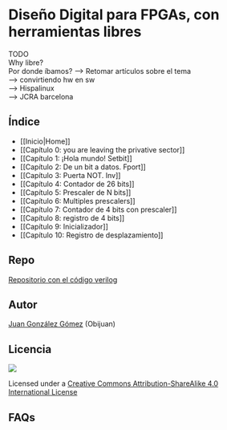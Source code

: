 # Diseño Digital para FPGAs, con herramientas libres

TODO  
Why libre?  
Por donde íbamos? --> Retomar artículos sobre el tema  
--> convirtiendo hw en sw  
--> Hispalinux  
--> JCRA barcelona  

## Índice
* [[Inicio|Home]]
* [[Capítulo 0: you are leaving the privative sector]]
* [[Capítulo 1: ¡Hola mundo! Setbit]]
* [[Capítulo 2: De un bit a datos. Fport]]
* [[Capítulo 3: Puerta NOT. Inv]]
* [[Capítulo 4: Contador de 26 bits]]
* [[Capítulo 5: Prescaler de N bits]]
* [[Capítulo 6: Multiples prescalers]]
* [[Capítulo 7: Contador de 4 bits con prescaler]]
* [[Capítulo 8: registro de 4 bits]]
* [[Capítulo 9: Inicializador]]
* [[Capítulo 10: Registro de desplazamiento]]

## Repo

[Repositorio con el código verilog](https://github.com/Obijuan/open-fpga-verilog-tutorial)

## Autor
[Juan González Gómez](http://obijuan.github.io/) (Obijuan)

## Licencia
<img src="https://github.com/Obijuan/open-fpga-verilog-tutorial/raw/master/tutorial/T00-Intro/images/bq-logo-cc-sa-small-150px.png">

Licensed under a  [Creative Commons Attribution-ShareAlike 4.0 International License](http://creativecommons.org/licenses/by-sa/4.0/)

## FAQs